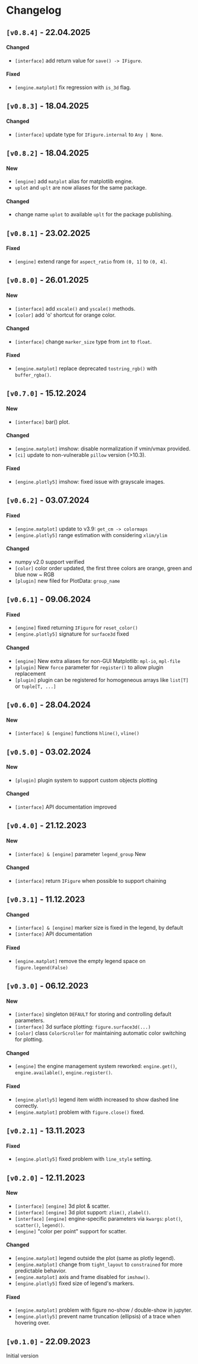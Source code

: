 # Changelog

## `[v0.8.4]` - 22.04.2025

#### Changed
* `[interface]` add return value for `save() -> IFigure`.

#### Fixed
* `[engine.matplot]` fix regression with `is_3d` flag.


## `[v0.8.3]` - 18.04.2025

#### Changed
* `[interface]` update type for `IFigure.internal` to `Any | None`.


## `[v0.8.2]` - 18.04.2025

#### New
* `[engine]` add `matplot` alias for matplotlib engine.
* `uplot` and `uplt` are now aliases for the same package.

#### Changed
* change name `uplot` to available `uplt` for the package publishing.


## `[v0.8.1]` - 23.02.2025

#### Fixed
* `[engine]` extend range for `aspect_ratio` from `(0, 1]` to `(0, 4]`.



## `[v0.8.0]` - 26.01.2025

#### New
* `[interface]` add `xscale()` and `yscale()` methods.
* `[color]` add 'o' shortcut for orange color.

#### Changed
* `[interface]` change `marker_size` type from `int` to `float`.

#### Fixed
* `[engine.matplot]` replace deprecated `tostring_rgb()` with `buffer_rgba()`.



## `[v0.7.0]` - 15.12.2024

#### New
* `[interface]` bar() plot.

#### Changed
* `[engine.matplot]` imshow: disable normalization if vmin/vmax provided.
* `[ci]` update to non-vulnerable `pillow` version (>10.3).

#### Fixed
* `[engine.plotly5]` imshow: fixed issue with grayscale images.


## `[v0.6.2]` - 03.07.2024

#### Fixed
* `[engine.matplot]` update to v3.9: `get_cm -> colormaps`
* `[engine.plotly5]` range estimation with considering `xlim/ylim`

#### Changed
* numpy v2.0 support verified
* `[color]` color order updated, the first three colors are orange, green and blue now ~ RGB
* `[plugin]` new filed for PlotData: `group_name`


## `[v0.6.1]` - 09.06.2024

#### Fixed
* `[engine]` fixed returning `IFigure` for `reset_color()`
* `[engine.plotly5]` signature for `surface3d` fixed

#### Changed
* `[engine]` New extra aliases for non-GUI Matplotlib: `mpl-io`, `mpl-file`
* `[plugin]` New `force` parameter for `register()` to allow plugin replacement
* `[plugin]` plugin can be registered for homogeneous arrays like `list[T]` or `tuple[T, ...]`


## `[v0.6.0]` - 28.04.2024

#### New
* `[interface] & [engine]` functions `hline()`, `vline()`


## `[v0.5.0]` - 03.02.2024

#### New
* `[plugin]` plugin system to support custom objects plotting

#### Changed
* `[interface]` API documentation improved


## `[v0.4.0]` - 21.12.2023

#### New
* `[interface] & [engine]` parameter `legend_group` New

#### Changed
* `[interface]` return `IFigure` when possible to support chaining


## `[v0.3.1]` - 11.12.2023

#### Changed
* `[interface] & [engine]` marker size is fixed in the legend, by default
* `[interface]` API documentation

#### Fixed
* `[engine.matplot]` remove the empty legend space on `figure.legend(False)`


## `[v0.3.0]` - 06.12.2023

#### New
* `[interface]` singleton `DEFAULT` for storing and controlling default parameters.
* `[interface]` 3d surface plotting: `figure.surface3d(...)`
* `[color]` class `ColorScroller` for maintaining automatic color switching for plotting.

#### Changed
* `[engine]` the engine management system reworked: `engine.get()`, `engine.available()`, `engine.register()`.

#### Fixed
* `[engine.plotly5]` legend item width increased to show dashed line correctly.
* `[engine.matplot]` problem with `figure.close()` fixed.


## `[v0.2.1]` - 13.11.2023

#### Fixed
* `[engine.plotly5]` fixed problem with `line_style` setting.


## `[v0.2.0]` - 12.11.2023

#### New
* `[interface]` `[engine]` 3d plot & scatter.
* `[interface]` `[engine]` 3d plot support: `zlim()`, `zlabel()`.
* `[interface]` `[engine]` engine-specific parameters via `kwargs`: `plot()`, `scatter()`, `legend()`.
* `[engine]` "color per point" support for scatter.

#### Changed
* `[engine.matplot]` legend outside the plot (same as plotly legend).
* `[engine.matplot]` change from `tight_layout` to `constrained` for more predictable behavior.
* `[engine.matplot]` axis and frame disabled for `imshow()`.
* `[engine.plotly5]` fixed size of legend's markers.

#### Fixed
* `[engine.matplot]` problem with figure no-show / double-show in jupyter.
* `[engine.plotly5]` prevent name truncation (ellipsis) of a trace when hovering over.

## `[v0.1.0]` - 22.09.2023

Initial version
